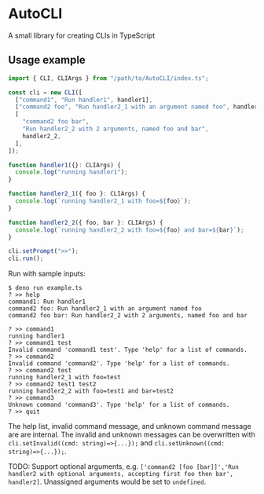 # AutoCLI

A small library for creating CLIs in TypeScript

## Usage example

```ts
import { CLI, CLIArgs } from "/path/to/AutoCLI/index.ts";

const cli = new CLI([
  ["command1", "Run handler1", handler1],
  ["command2 foo", "Run handler2_1 with an argument named foo", handler2_1],
  [
    "command2 foo bar",
    "Run handler2_2 with 2 arguments, named foo and bar",
    handler2_2,
  ],
]);

function handler1({}: CLIArgs) {
  console.log("running handler1");
}

function handler2_1({ foo }: CLIArgs) {
  console.log(`running handler2_1 with foo=${foo}`);
}

function handler2_2({ foo, bar }: CLIArgs) {
  console.log(`running handler2_2 with foo=${foo} and bar=${bar}`);
}

cli.setPrompt(">>");
cli.run();
```

Run with sample inputs:

```
$ deno run example.ts
? >> help
command1: Run handler1
command2 foo: Run handler2_1 with an argument named foo
command2 foo bar: Run handler2_2 with 2 arguments, named foo and bar

? >> command1
running handler1
? >> command1 test
Invalid command 'command1 test'. Type 'help' for a list of commands.
? >> command2
Invalid command 'command2'. Type 'help' for a list of commands.
? >> command2 test
running handler2_1 with foo=test
? >> command2 test1 test2
running handler2_2 with foo=test1 and bar=test2
? >> command3
Unknown command 'command3'. Type 'help' for a list of commands.
? >> quit
```

The help list, invalid command message, and unknown command message are are internal. The invalid and unknown messages can be overwritten with `cli.setInvalid((cmd: string)=>{...});` and `cli.setUnknown((cmd: string)=>{...});`.

TODO: Support optional arguments, e.g. `['command2 [foo [bar]]','Run handler2 with optional arguments, accepting first foo then bar', handler2]`. Unassigned arguments would be set to `undefined`.
